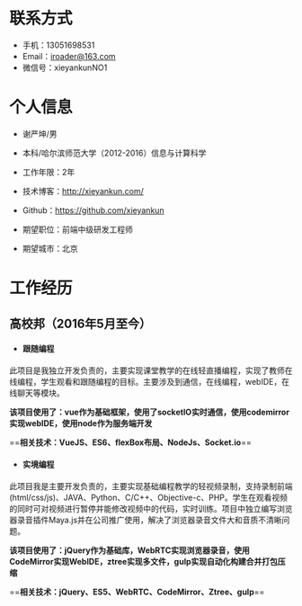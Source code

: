 # 联系方式

- 手机：13051698531
- Email：iroader@163.com
- 微信号：xieyankunNO1

# 个人信息

 - 谢严坤/男
 - 本科/哈尔滨师范大学（2012-2016）信息与计算科学
 - 工作年限：2年
 - 技术博客：http://xieyankun.com/
 - Github：https://github.com/xieyankun

 - 期望职位：前端中级研发工程师
 - 期望城市：北京

# 工作经历

## 高校邦（2016年5月至今）

- #### 跟随编程

此项目是我独立开发负责的，主要实现课堂教学的在线轻直播编程，实现了教师在线编程，学生观看和跟随编程的目标。主要涉及到通信，在线编程，webIDE，在线聊天等模块。

**该项目使用了：vue作为基础框架，使用了socketIO实时通信，使用codemirror实现webIDE，使用node作为服务端开发**

==**相关技术：VueJS、ES6、flexBox布局、NodeJs、Socket.io**==

- #### 实境编程

此项目我是主要开发负责的，主要实现基础编程教学的轻视频录制，支持录制前端(html/css/js)、JAVA、Python、C/C++、Objective-c、PHP。学生在观看视频的同时可对视频进行暂停并能修改视频中的代码，实时训练。项目中独立编写浏览器录音插件Maya.js并在公司推广使用，解决了浏览器录音文件大和音质不清晰问题。

**该项目使用了：jQuery作为基础库，WebRTC实现浏览器录音，使用CodeMirror实现WebIDE，ztree实现多文件，gulp实现自动化构建合并打包压缩**


==**相关技术：jQuery、ES5、WebRTC、CodeMirror、Ztree、gulp**==

















